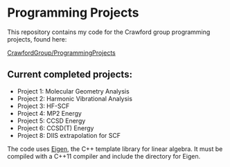 # Programming Projects

This repository contains my code for the Crawford group programming projects, found here:

[CrawfordGroup/ProgrammingProjects](https://github.com/CrawfordGroup/ProgrammingProjects)

## Current completed projects:
* Project 1: Molecular Geometry Analysis
* Project 2: Harmonic Vibrational Analysis
* Project 3: HF-SCF
* Project 4: MP2 Energy
* Project 5: CCSD Energy
* Project 6: CCSD(T) Energy
* Project 8: DIIS extrapolation for SCF

The code uses [Eigen](http://eigen.tuxfamily.org/index.php?title=Main_Page), the C++ template library for linear algebra. It must be compiled with a C++11 compiler and include the directory for Eigen.
